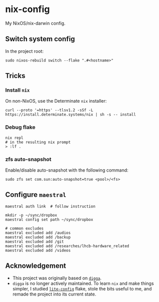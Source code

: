 # nix-config

My NixOS/nix-darwin config.


## Switch system config

In the project root:

```shell
sudo nixos-rebuild switch --flake ".#<hostname>"
```


## Tricks

### Install `nix`

On non-NixOS, use the Determinate `nix` installer:

```shell
curl --proto '=https' --tlsv1.2 -sSf -L https://install.determinate.systems/nix | sh -s -- install
```


### Debug flake

```shell
nix repl
# in the resulting nix prompt
> :lf .
```


### zfs auto-snapshot

Enable/disable auto-snapshot with the following command:

```shell
sudo zfs set com.sun:auto-snapshot=true <pool>/<fs>
```


## Configure `maestral`

```shell
maestral auth link  # follow instruction

mkdir -p ~/sync/dropbox
maestral config set path ~/sync/dropbox

# common excludes
maestral excluded add /audios
maestral excluded add /backup
maestral excluded add /git
maestral excluded add /researches/lhcb-hardware_related
maestral excluded add /videos
```


## Acknowledgement

- This project was originally based on [`digga`](https://github.com/divnix/digga).
- `digga` is no longer actively maintained.
  To learn `nix` and make things simpler,
  I studied [`lite-config`](https://github.com/yelite/lite-config) flake,
  stole the bits useful to me,
  and remade the project into its current state.

